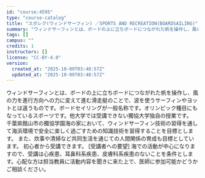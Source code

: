 ```yaml
---
id: "course:4595"
type: "course-catalog"
title: "スポレク(ウィンドサーフィン) ／SPORTS AND RECREATION(BOARDSAILING)"
summary: "ウィンドサーフィンとは、ボードの上に立ちボードにつながれた帆を操作し、風の力を進行方向への力に変えて進む滑走艇のことで、波を使うサーフィンやヨットとは違うものです。ボードセイリングが一般名称です。オリンピック種目にもなっているスポーツです。…"
tags: []
campus: ""
credits: 1
instructors: []
license: "CC-BY-4.0"
version:
  created_at: "2025-10-09T03:48:57Z"
  updated_at: "2025-10-09T03:48:57Z"
---
```

ウィンドサーフィンとは、ボードの上に立ちボードにつながれた帆を操作し、風の力を進行方向への力に変えて進む滑走艇のことで、波を使うサーフィンやヨットとは違うものです。ボードセイリングが一般名称です。オリンピック種目にもなっているスポーツです。他大学では受講できない獨協大学独自の授業です。 千葉県館山市の獨協学園海の家において、ウィンドサーフィン技術の習得を通して海浜環境で安全に楽しく過ごすための知識技術を習得することを目標とします。 また、炊事や清掃など共同生活を通じての人間関係の育成も目標としています。 初心者から受講できます。 [受講者への要望] 海での活動が中心になりますので、受講は心疾患、耳鼻科系疾患、皮膚科系疾患のないことを条件とします。心配な方は担当教員に活動内容を聞きに来た上で、医師に参加可能かどうかご相談ください。
